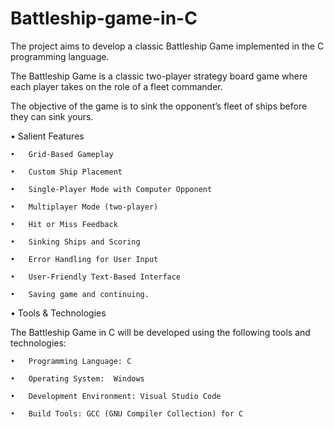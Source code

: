 # Battleship-game-in-C
The project aims to develop a classic Battleship Game implemented in the C programming language.

The Battleship Game is a classic two-player strategy board game where each player takes on the role of a fleet commander.

The objective of the game is to sink the opponent’s fleet of ships before they can sink yours.


•	Salient Features 

    •	Grid-Based Gameplay
    
    •	Custom Ship Placement
    
    •	Single-Player Mode with Computer Opponent
    
    •	Multiplayer Mode (two-player)
    
    •	Hit or Miss Feedback
    
    •	Sinking Ships and Scoring
    
    •	Error Handling for User Input
    
    •	User-Friendly Text-Based Interface
    
    •	Saving game and continuing.


•	Tools & Technologies

The Battleship Game in C will be developed using the following tools and technologies:

    •	Programming Language: C
    
    •	Operating System:  Windows
    
    •	Development Environment: Visual Studio Code
    
    •	Build Tools: GCC (GNU Compiler Collection) for C

